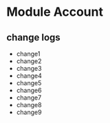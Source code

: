 # Module Account

## change logs
* change1
* change2
* change3
* change4
* change5
* change6
* change7
* change8
* change9